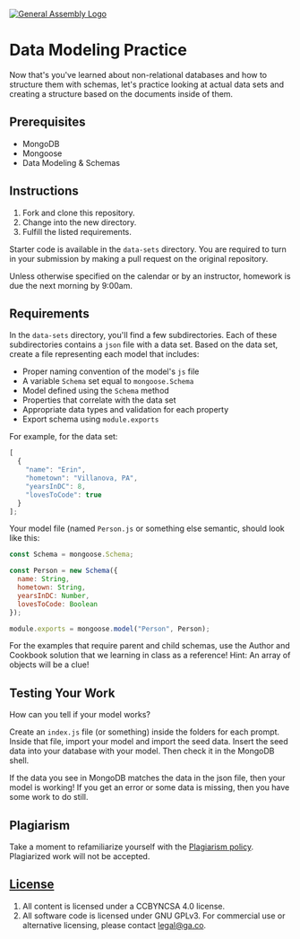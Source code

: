 [![General Assembly Logo](https://camo.githubusercontent.com/1a91b05b8f4d44b5bbfb83abac2b0996d8e26c92/687474703a2f2f692e696d6775722e636f6d2f6b6538555354712e706e67)](https://generalassemb.ly/education/web-development-immersive)

# Data Modeling Practice

Now that's you've learned about non-relational databases and how to structure
them with schemas, let's practice looking at actual data sets and creating a
structure based on the documents inside of them.

## Prerequisites

- MongoDB
- Mongoose
- Data Modeling & Schemas

## Instructions

1. Fork and clone this repository.
2. Change into the new directory.
3. Fulfill the listed requirements.

Starter code is available in the `data-sets` directory. You are required to turn
in your submission by making a pull request on the original repository.

Unless otherwise specified on the calendar or by an instructor, homework is due
the next morning by 9:00am.

## Requirements

In the `data-sets` directory, you'll find a few subdirectories. Each of these
subdirectories contains a `json` file with a data set. Based on the data set,
create a file representing each model that includes:

- Proper naming convention of the model's `js` file
- A variable `Schema` set equal to `mongoose.Schema`
- Model defined using the `Schema` method
- Properties that correlate with the data set
- Appropriate data types and validation for each property
- Export schema using `module.exports`

For example, for the data set:

```js
[
  {
    "name": "Erin",
    "hometown": "Villanova, PA",
    "yearsInDC": 8,
    "lovesToCode": true
  }
];
```

Your model file (named `Person.js` or something else semantic, should look like
this:

```js
const Schema = mongoose.Schema;

const Person = new Schema({
  name: String,
  hometown: String,
  yearsInDC: Number,
  lovesToCode: Boolean
});

module.exports = mongoose.model("Person", Person);
```

For the examples that require parent and child schemas, use the Author and
Cookbook solution that we learning in class as a reference! Hint: An array of
objects will be a clue!

## Testing Your Work

How can you tell if your model works?

Create an `index.js` file (or something) inside the folders for each prompt.
Inside that file, import your model and import the seed data. Insert the seed
data into your database with your model. Then check it in the MongoDB shell.

If the data you see in MongoDB matches the data in the json file, then your
model is working! If you get an error or some data is missing, then you have
some work to do still.

## Plagiarism

Take a moment to refamiliarize yourself with the
[Plagiarism policy](https://git.generalassemb.ly/DC-WDI/Administrative/blob/master/plagiarism.md).
Plagiarized work will not be accepted.

## [License](LICENSE)

1.  All content is licensed under a CC­BY­NC­SA 4.0 license.
1.  All software code is licensed under GNU GPLv3. For commercial use or
    alternative licensing, please contact legal@ga.co.
